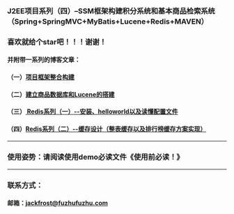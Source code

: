 ### J2EE项目系列（四）–SSM框架构建积分系统和基本商品检索系统（Spring+SpringMVC+MyBatis+Lucene+Redis+MAVEN）
### 喜欢就给个star吧！！！谢谢！
#### 并附带一系列的博客文章：
#### （一）[项目框架整合构建](http://blog.csdn.net/Jack__Frost/article/details/68932117)
#### （二）[建立商品数据库和Lucene的搭建](http://blog.csdn.net/jack__frost/article/details/68947868)
#### （三）[ Redis系列（一）--安装、helloworld以及读懂配置文件](http://blog.csdn.net/jack__frost/article/details/67633975)
#### （四）[Redis系列（二）--缓存设计（整表缓存以及排行榜缓存方案实现）](http://blog.csdn.net/jack__frost/article/details/69568610)
***
### 使用姿势：请阅读使用demo必读文件《使用前必读！》
***
### 联系方式：
#### 邮箱：jackfrost@fuzhufuzhu.com
